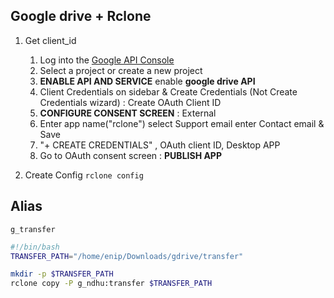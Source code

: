 ## Google drive + Rclone

1. Get client_id
	1. Log into the [Google API Console](https://console.developers.google.com/) 
	2. Select a project or create a new project
	3. **ENABLE API AND SERVICE** enable **google drive API**
	4. Client Credentials on sidebar & Create Credentials (Not Create Credentials wizard) : Create OAuth Client ID
	5. **CONFIGURE CONSENT SCREEN** : External
	6. Enter app name("rclone")  select Support email enter Contact email & Save
	7. "+ CREATE CREDENTIALS" , OAuth client ID, Desktop APP
	8. Go to OAuth consent screen : **PUBLISH APP**

2. Create Config `rclone config`


## Alias
`g_transfer`
```bash
#!/bin/bash
TRANSFER_PATH="/home/enip/Downloads/gdrive/transfer"

mkdir -p $TRANSFER_PATH
rclone copy -P g_ndhu:transfer $TRANSFER_PATH
```